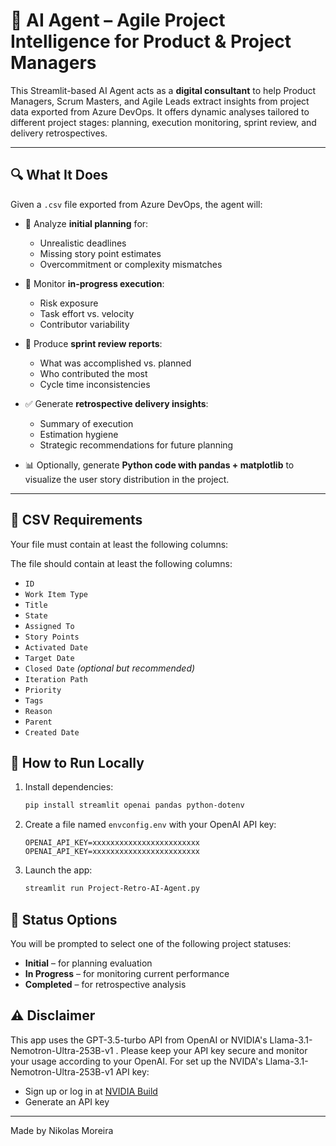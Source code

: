 # 🤖 AI Agent – Agile Project Intelligence for Product & Project Managers

This Streamlit-based AI Agent acts as a **digital consultant** to help Product Managers, Scrum Masters, and Agile Leads extract insights from project data exported from Azure DevOps. It offers dynamic analyses tailored to different project stages: planning, execution monitoring, sprint review, and delivery retrospectives.

---

## 🔍 What It Does

Given a `.csv` file exported from Azure DevOps, the agent will:

- 📌 Analyze **initial planning** for:
  - Unrealistic deadlines
  - Missing story point estimates
  - Overcommitment or complexity mismatches

- 🚦 Monitor **in-progress execution**:
  - Risk exposure
  - Task effort vs. velocity
  - Contributor variability

- 🧾 Produce **sprint review reports**:
  - What was accomplished vs. planned
  - Who contributed the most
  - Cycle time inconsistencies

- ✅ Generate **retrospective delivery insights**:
  - Summary of execution
  - Estimation hygiene
  - Strategic recommendations for future planning

- 📊 Optionally, generate **Python code with pandas + matplotlib** to visualize the user story distribution in the project.

---

## 📂 CSV Requirements

Your file must contain at least the following columns:

The file should contain at least the following columns:

- `ID`
- `Work Item Type`
- `Title`
- `State`
- `Assigned To`
- `Story Points`
- `Activated Date`
- `Target Date`
- `Closed Date` *(optional but recommended)*
- `Iteration Path`
- `Priority`
- `Tags`
- `Reason`
- `Parent`
- `Created Date`

## 🚀 How to Run Locally

1. Install dependencies:
   ```bash
   pip install streamlit openai pandas python-dotenv
   ```

2. Create a file named `envconfig.env` with your OpenAI API key:
   ```
   OPENAI_API_KEY=xxxxxxxxxxxxxxxxxxxxxxxx
   OPENAI_API_KEY=xxxxxxxxxxxxxxxxxxxxxxxx
   ```

3. Launch the app:
   ```bash
   streamlit run Project-Retro-AI-Agent.py
   ```

## 📌 Status Options

You will be prompted to select one of the following project statuses:
- **Initial** – for planning evaluation
- **In Progress** – for monitoring current performance
- **Completed** – for retrospective analysis

## ⚠️ Disclaimer

This app uses the GPT-3.5-turbo API from OpenAI or NVIDIA's Llama-3.1-Nemotron-Ultra-253B-v1 . 
Please keep your API key secure and monitor your usage according to your OpenAI.
For set up the NVIDA's Llama-3.1-Nemotron-Ultra-253B-v1 API key:
- Sign up or log in at [NVIDIA Build](https://build.nvidia.com/nvidia/llama-3_1-nemotron-ultra-253b-v1?integrate_nim=true&hosted_api=true&modal=integrate-nim)
- Generate an API key

---

Made by Nikolas Moreira

